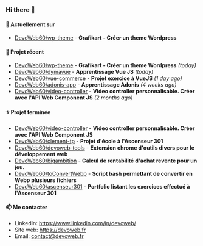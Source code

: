 ### Hi there 👋

#### 👷 Actuellement sur 

- [DevoWeb60/wp-theme](https://github.com/DevoWeb60/wp-theme) - **Grafikart - Créer un theme Wordpress**

#### 🌱 Projet récent

- [DevoWeb60/wp-theme](https://github.com/DevoWeb60/wp-theme) - **Grafikart - Créer un theme Wordpress** *(today)*
- [DevoWeb60/dymavue](https://github.com/DevoWeb60/dymavue) - **Apprentissage Vue JS** *(today)*
- [DevoWeb60/vue-commerce](https://github.com/DevoWeb60/vue-commerce) - **Projet exercice à VueJS** *(1 day ago)*
- [DevoWeb60/adonis-app](https://github.com/DevoWeb60/adonis-app) - **Apprentissage Adonis** *(4 weeks ago)*
- [DevoWeb60/video-controller](https://github.com/DevoWeb60/video-controller) - **Video controller personnalisable. Créer avec l&#39;API Web Component JS** *(2 months ago)*

#### ⭐ Projet terminée

- [DevoWeb60/video-controller](https://github.com/DevoWeb60/video-controller) - **Video controller personnalisable. Créer avec l&#39;API Web Component JS**
- [DevoWeb60/clement-tp](https://github.com/DevoWeb60/clement-tp) - **Projet d&#39;école à l&#39;Ascenseur 301**
- [DevoWeb60/devoweb-tools](https://github.com/DevoWeb60/devoweb-tools) - **Extension chrome d&#39;outils divers pour le développement web**
- [DevoWeb60/bigambition](https://github.com/DevoWeb60/bigambition) - **Calcul de rentabilité d&#39;achat revente pour un jeu.**
- [DevoWeb60/toConvertWebp](https://github.com/DevoWeb60/toConvertWebp) - **Script bash permettant de convertir en Webp plusieurs fichiers**
- [DevoWeb60/ascenseur301](https://github.com/DevoWeb60/ascenseur301) - **Portfolio listant les exercices effectué à l&#39;Ascenseur 301**

#### 📫 Me contacter

- LinkedIn: https://www.linkedin.com/in/devoweb/
- Site web: https://devoweb.fr
- Email: contact@devoweb.fr
